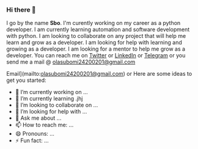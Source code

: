 ### Hi there 👋
I go by the name **Sbo**. I'm curently working on my career as a python developer. 
I am currently learning automation and software development with python.
I am looking to collaborate on any project that will help me learn and grow as a developer.
I am looking for help with learning and growing as a developer.
I am looking for a mentor to help me grow as a developer.
You can reach me on [Twitter](https://twitter.com/Thereal_suboms) or [LinkedIn](https://www.linkedin.com/in/oladunjoye-olasubomi-31b68819b/) or [Telegram](https://t.me/suboms1) or you send me a mail @ [olasubomi24200201@gmail.com](mailto:olasubomi24200201@gmail.com)

Email](mailto:olasubomi24200201@gmail.com) or 
Here are some ideas to get you started:

- 🔭 I’m currently working on ...
- 🌱 I’m currently learning .jhj
- 👯 I’m looking to collaborate on ...
- 🤔 I’m looking for help with ...
- 💬 Ask me about ...
- 📫 How to reach me: ...
- 😄 Pronouns: ...
- ⚡ Fun fact: ...
